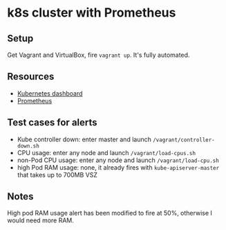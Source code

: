 # k8s cluster with Prometheus

## Setup

Get Vagrant and VirtualBox, fire `vagrant up`. It's fully automated.

## Resources

* [Kubernetes dashboard](http://localhost:8080)
* [Prometheus](http://localhost:8081)

## Test cases for alerts

* Kube controller down: enter master and launch `/vagrant/controller-down.sh`
* CPU usage: enter any node and launch `/vagrant/load-cpus.sh`
* non-Pod CPU usage: enter any node and launch `/vagrant/load-cpu.sh`
* high Pod RAM usage: none, it already fires with `kube-apiserver-master` that takes up to 700MB VSZ

## Notes

High pod RAM usage alert has been modified to fire at 50%, otherwise I would need more RAM.
